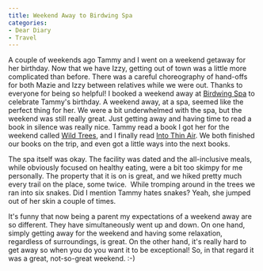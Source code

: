 ```yaml
---
title: Weekend Away to Birdwing Spa
categories:
- Dear Diary
- Travel
---
```


A couple of weekends ago Tammy and I went on a weekend getaway for her birthday. Now that we have Izzy, getting out of town was a little more complicated than before. There was a careful choreography of hand-offs for both Mazie and Izzy between relatives while we were out. Thanks to everyone for being so helpful!
I booked a weekend away at [Birdwing Spa](http://www.birdwingspa.com/) to celebrate Tammy's birthday. A weekend away, at a spa, seemed like the perfect thing for her. We were a bit underwhelmed with the spa, but the weekend was still really great. Just getting away and having time to read a book in silence was really nice. Tammy read a book I got her for the weekend called [Wild Trees](http://www.amazon.com/Wild-Trees-Story-Passion-Daring/dp/1400064899), and I finally read [Into Thin Air](http://www.amazon.com/Into-Thin-Air-Personal-Disaster/dp/0385492081). We both finished our books on the trip, and even got a little ways into the next books.

The spa itself was okay. The facility was dated and the all-inclusive meals, while obviously focused on healthy eating, were a bit too skimpy for me personally. The property that it is on is great, and we hiked pretty much every trail on the place, some twice.  While tromping around in the trees we ran into six snakes. Did I mention Tammy hates snakes? Yeah, she jumped out of her skin a couple of times.

It's funny that now being a parent my expectations of a weekend away are so different. They have simultaneously went up and down. On one hand, simply getting away for the weekend and having some relaxation, regardless of surroundings, is great. On the other hand, it's really hard to get away so when you do you want it to be exceptional! So, in that regard it was a great, not-so-great weekend. :-)
